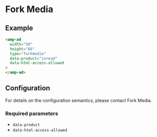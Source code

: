 <!---
Copyright 2019 The AMP HTML Authors. All Rights Reserved.

Licensed under the Apache License, Version 2.0 (the "License");
you may not use this file except in compliance with the License.
You may obtain a copy of the License at

      http://www.apache.org/licenses/LICENSE-2.0

Unless required by applicable law or agreed to in writing, software
distributed under the License is distributed on an "AS-IS" BASIS,
WITHOUT WARRANTIES OR CONDITIONS OF ANY KIND, either express or implied.
See the License for the specific language governing permissions and
limitations under the License.
-->

# Fork Media

## Example

```html
<amp-ad
  width="50"
  height="66"
  type="forkmedia"
  data-product="inread"
  data-html-access-allowed
>
</amp-ad>
```

## Configuration

For details on the configuration semantics, please contact Fork Media.

### Required parameters

-   `data-product`
-   `data-html-access-allowed`
